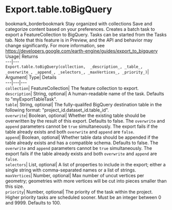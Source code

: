 
#  Export.table.toBigQuery 
bookmark_borderbookmark Stay organized with collections  Save and categorize content based on your preferences. 
Creates a batch task to export a FeatureCollection to BigQuery. Tasks can be started from the Tasks tab. 
Note that this feature is in Preview, and the API and behavior may change significantly. For more information, see https://developers.google.com/earth-engine/guides/export_to_bigquery
Usage| Returns  
---|---  
`Export.table.toBigQuery(collection,  _description_, _table_, _overwrite_, _append_, _selectors_, _maxVertices_, _priority_)`|   
Argument|  Type| Details  
---|---|---  
`collection`| FeatureCollection| The feature collection to export.  
`description`| String, optional| A human-readable name of the task. Defaults to "myExportTableTask".  
`table`| String, optional| The fully-qualifed BigQuery destination table in the following format: "project_id.dataset_id.table_id".  
`overwrite`| Boolean, optional| Whether the existing table should be overwritten by the result of this export. Defaults to false. The `overwrite` and `append` parameters cannot be `true` simultaneously. The export fails if the table already exists and both `overwrite` and `append` are `false`.  
`append`| Boolean, optional| Whether table data should be appended if the table already exists and has a compatible schema. Defaults to false. The `overwrite` and `append` parameters cannot be `true` simultaneously. The export fails if the table already exists and both `overwrite` and `append` are `false`.  
`selectors`| List, optional| A list of properties to include in the export; either a single string with comma-separated names or a list of strings.  
`maxVertices`| Number, optional| Max number of uncut vertices per geometry; geometries with more vertices will be cut into pieces smaller than this size.  
`priority`| Number, optional| The priority of the task within the project. Higher priority tasks are scheduled sooner. Must be an integer between 0 and 9999. Defaults to 100.  
